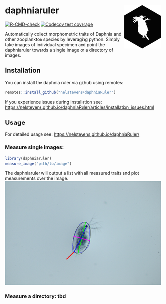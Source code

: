 
# daphniaruler <a href='https://nelstevens.github.io/daphniaRuler'><img src='man/figures/logo.svg' align="right" height="139" /></a>

<!-- badges: start -->
[![R-CMD-check](https://github.com/nelstevens/daphniaRuler/workflows/R-CMD-check/badge.svg)](https://github.com/nelstevens/daphniaRuler/actions)
[![Codecov test coverage](https://codecov.io/gh/nelstevens/daphniaRuler/branch/main/graph/badge.svg)](https://codecov.io/gh/nelstevens/daphniaRuler?branch=main)
<!-- badges: end -->

Automatically collect morphometric traits of Daphnia and other zooplankton species by leveraging python. Simply take images of individual specimen and point the daphniaruler towards a single image or a directory of images.

## Installation

You can install the daphnia ruler via github using remotes:

``` r
remotes::install_github("nelstevens/daphniaRuler")
```
If you experience issues during installation see: https://nelstevens.github.io/daphniaRuler/articles/installation_issues.html
## Usage
For detailed usage see: https://nelstevens.github.io/daphniaRuler/

### Measure single images:

``` r
library(daphniaruler)
measure_image("path/to/image")
```
The daphniaruler will output a list with all measured traits and plot measurements over the image.
![](man/figures/example1_out.png)

### Measure a directory: tbd
